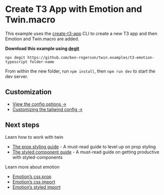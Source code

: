 # Create T3 App with Emotion and Twin.macro

This example uses the [create-t3-app](https://create.t3.gg/) CLI to create a new T3 app and then Emotion and Twin.macro are added.

**Download this example using [degit](https://github.com/Rich-Harris/degit)**

```shell
npx degit https://github.com/ben-rogerson/twin.examples/t3-emotion-typescript folder-name
```

From within the new folder, run `npm install`, then `npm run dev` to start the dev server.

[](#customization)

## Customization

- [View the config options →](https://github.com/ben-rogerson/twin.macro/blob/master/docs/options.md)
- [Customizing the tailwind config →](https://github.com/ben-rogerson/twin.macro/blob/master/docs/customizing-config.md)

[](#next-steps)

## Next steps

Learn how to work with twin

- [The prop styling guide](https://github.com/ben-rogerson/twin.macro/blob/master/docs/prop-styling-guide.md) - A must-read guide to level up on prop styling
- [The styled component guide](https://github.com/ben-rogerson/twin.macro/blob/master/docs/styled-component-guide.md) - A must-read guide on getting productive with styled-components

Learn more about emotion

- [Emotion’s css prop](https://emotion.sh/docs/css-prop)
- [Emotion’s css import](https://emotion.sh/docs/css-prop#string-styles)
- [Emotion’s styled import](https://emotion.sh/docs/styled)
